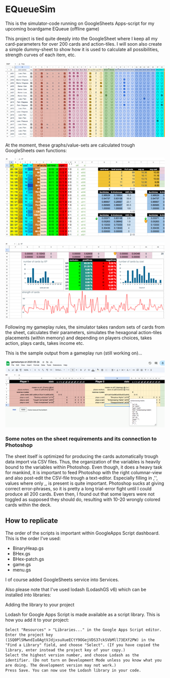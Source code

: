 # EQueueSim
This is the simulator-code running on GoogleSheets Apps-script for my upcoming boardgame EQueue (offline game)


This project is tied quite deeply into the GoogleSheet where I keep all my card-parameters for over 200 cards and action-tiles.
I will soon also create a simple dummy-sheet to show how it is used to calculate all possibilities, strength curves of each item, etc.

[![Example card data sheet](screenshots/card-data-example.png)](https://raw.githubusercontent.com/cgencer/EQueueSim/main/screenshots/card-data-example.png)

At the moment, these graphs/value-sets are calculated trough GoogleSheets own functions:

[![Scorings and XP calculations'](screenshots/calculated-scorings.png)](https://github.com/cgencer/EQueueSim/blob/main/screenshots/calculated-scorings.png)

[![Graphs of statistical analysis'](screenshots/some-statistical-analysis.png)](https://github.com/cgencer/EQueueSim/blob/main/screenshots/some-statistical-analysis.png)

Following my gameplay rules, the simulator takes random sets of cards from the sheet, calculates their parameters, simulates 
the hexagonal action-tiles placements (within memory) and depending on players choices, takes action, plays cards, takes 
income etc.

This is the sample output from a gameplay run (still working on)...

[![Example gameplay](screenshots/halfway-output.png)](https://raw.githubusercontent.com/cgencer/EQueueSim/main/screenshots/halfway-output.png)


### Some notes on the sheet requirements and its connection to Photoshop

The sheet itself is optimized for producing the cards automatically trough data import via CSV files. Thus, the organization of the variables is heavily bound to the variables within Photoshop. Even though, it does a heavy task for mankind, it is important to feed Photoshop with the right columnar-view and also post-edit the CSV-file trough a text-editor. Especially filling in ,'', values where only ,, is present is quite important. Photoshop sucks at giving correct error-phrases, so it is pretty a long trial-error fight until I could produce all 200 cards. Even then, I found out that some layers were not toggled as supposed they should do, resulting with 10-20 wrongly colored cards within the deck.


## How to replicate

The order of the scripts is important within GoogleApps Script dashboard. This is the order I've used:
- BinaryHeap.gs
- BHex.gs
- BHex-patch.gs
- game.gs
- menu.gs

I of course added GoogleSheets service into Services.

Also please note that I've used lodash (LodashGS v6) which can be installed into libraries:

Adding the library to your project

Lodash for Google Apps Script is made available as a script library. This is how you add it to your project:

    Select "Resources" > "Libraries..." in the Google Apps Script editor.
    Enter the project key (1SQ0PlSMwndIuOAgtVJdjxsuXueECtY9OGejVDS37ckSVbMll73EXf2PW) in the "Find a Library" field, and choose "Select". (If you have copied the library, enter instead the project key of your copy.)
    Select the highest version number, and choose Lodash as the identifier. (Do not turn on Development Mode unless you know what you are doing. The development version may not work.)
    Press Save. You can now use the Lodash library in your code.
